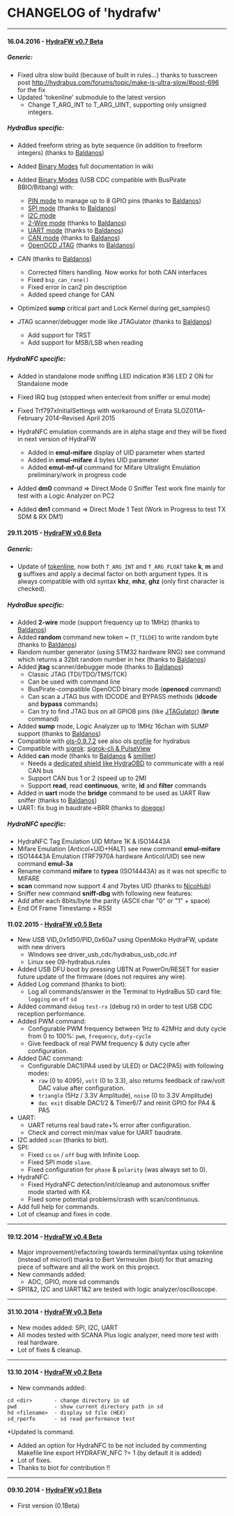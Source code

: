 # CHANGELOG of 'hydrafw'
----------------------

#### 16.04.2016 - [HydraFW v0.7 Beta](https://github.com/bvernoux/hydrafw/releases/tag/v0.7-beta)

##### Generic:
* Fixed ultra slow build (because of built in rules...) thanks to tuxscreen post http://hydrabus.com/forums/topic/make-is-ultra-slow/#post-696 for the fix
* Updated 'tokenline' submodule to the latest version
  * Change T_ARG_INT to T_ARG_UINT, supporting only unsigned integers.

##### HydraBus specific:
* Added freeform string as byte sequence (in addition to freeform integers) (thanks to [Baldanos](https://github.com/Baldanos))

* Added [Binary Modes](https://github.com/bvernoux/hydrafw/wiki/HydraFW-Binary-mode-guide) full documentation in wiki
* Added [Binary Modes](https://github.com/bvernoux/hydrafw/wiki/HydraFW-Binary-mode-guide) (USB CDC compatible with BusPirate BBIO/Bitbang) with:
  * [PIN mode](https://github.com/bvernoux/hydrafw/wiki/HydraFW-binary-PIN-mode-guide) to manage up to 8 GPIO pins (thanks to [Baldanos](https://github.com/Baldanos))
  * [SPI mode](https://github.com/bvernoux/hydrafw/wiki/HydraFW-Binary-SPI-mode-guide) (thanks to [Baldanos](https://github.com/Baldanos))
  * [I2C mode](https://github.com/bvernoux/hydrafw/wiki/HydraFW-Binary-I2C-mode-guide)
  * [2-Wire mode](https://github.com/bvernoux/hydrafw/wiki/HydraFW-binary-2-wire-mode-guide) (thanks to [Baldanos](https://github.com/Baldanos))
  * [UART mode](https://github.com/bvernoux/hydrafw/wiki/HydraFW-binary-UART-mode-guide) (thanks to [Baldanos](https://github.com/Baldanos))
  * [CAN mode](https://github.com/bvernoux/hydrafw/wiki/HydraFW-Binary-CAN-mode-guide) (thanks to [Baldanos](https://github.com/Baldanos))
  * [OpenOCD JTAG](https://github.com/bvernoux/hydrafw/wiki/HydraFW-Binary-mode-guide#main-mode-commands]) (thanks to [Baldanos](https://github.com/Baldanos))

* CAN (thanks to [Baldanos](https://github.com/Baldanos))
  * Corrected filters handling. Now works for both CAN interfaces
  * Fixed `bsp_can_rxne()`
  * Fixed error in can2 pin description 
  * Added speed change for CAN

* Optimized **sump** critical part and Lock Kernel during get_samples()

* JTAG scanner/debugger mode like JTAGulator (thanks to [Baldanos](https://github.com/Baldanos))
  * Add support for TRST
  * Add support for MSB/LSB when reading

##### HydraNFC specific:
* Added in standalone mode sniffing LED indication #36 LED 2 ON for Standalone mode
* Fixed IRQ bug (stopped when enter/exit from sniffer or emul mode)
* Fixed Trf797xInitialSettings with workaround of Errata SLOZ011A–February 2014–Revised April 2015

* HydraNFC emulation commands are in alpha stage and they will be fixed in next version of HydraFW
   * Added in **emul-mifare** display of UID parameter when started
   * Added in **emul-mifare** 4 bytes UID parameter
   * Added **emul-mf-ul** command for Mifare Ultralight Emulation preliminary/work in progress code

* Added **dm0** command => Direct Mode 0 Sniffer Test work fine mainly for test with a Logic Analyzer on PC2
* Added **dm1** command => Direct Mode 1 Test (Work in Progress to test TX SDM & RX DM1)

#### 29.11.2015 - [HydraFW v0.6 Beta](https://github.com/bvernoux/hydrafw/releases/tag/v0.6-beta)

##### Generic:
* Update of [tokenline](https://github.com/biot/tokenline), now both ```T_ARG_INT``` and ```T_ARG_FLOAT``` take **k**, **m** and **g** suffixes and apply a decimal factor on both argument types.
It is always compatible with old syntax **khz**, **mhz**, **ghz** (only first character is checked).

##### HydraBus specific:
* Added **2-wire** mode (support frequency up to 1MHz) (thanks to [Baldanos](https://github.com/Baldanos))
* Added **random** command new token **~** (```T_TILDE```) to write random byte (thanks to [Baldanos](https://github.com/Baldanos))
 * Random number generator (using STM32 hardware RNG) see command which returns a 32bit random number in hex (thanks to [Baldanos](https://github.com/Baldanos))
* Added **jtag** scanner/debugger mode (thanks to [Baldanos](https://github.com/Baldanos))
	 * Classic JTAG (TDI/TDO/TMS/TCK)
	 * Can be used with command line
	 * BusPirate-compatible OpenOCD binary mode (**openocd** command)
	 * Can scan a JTAG bus with IDCODE and BYPASS methods (**idcode** and **bypass** commands)
	 * Can try to find JTAG bus on all GPIOB pins (like [JTAGulator](http://www.grandideastudio.com/portfolio/jtagulator/)) (**brute** command)
* Added **sump** mode, Logic Analyzer  up to 1MHz 16chan with SUMP support (thanks to [Baldanos](https://github.com/Baldanos))
 * Compatible with [ols-0.9.7.2](http://ols.lxtreme.nl) see also ols [profile](https://github.com/bvernoux/hydrafw/blob/master/ols.profile-hydrabus.cfg) for hydrabus
 * Compatible with [sigrok](http://sigrok.org): [sigrok-cli & PulseView](http://sigrok.org/wiki/Downloads) 
* Added **can** mode (thanks to [Baldanos](https://github.com/Baldanos) & [smillier](https://github.com/smillier))
	* Needs a [dedicated shield like HydraOBD](https://github.com/smillier/HydraOBD) to communicate with a real CAN bus
	 * Support CAN bus 1 or 2 (speed up to 2M)
	 * Support **read**, read **continuous**, write, **id** and **filter** commands
* Added in **uart** mode the **bridge** command to be used as UART Raw sniffer (thanks to [Baldanos](https://github.com/Baldanos))
* UART: fix bug in baudrate->BRR (thanks to [doegox](https://github.com/doegox))

##### HydraNFC specific:
* HydraNFC Tag Emulation UID Mifare 1K & ISO14443A
 * Mifare Emulation (Anticol+UID+HALT) see new command **emul-mifare**
 * ISO14443A Emulation (TRF7970A hardware Anticol/UID) see new command **emul-3a**
* Rename command **mifare** to **typea** (ISO14443A) as it was not specific to MIFARE
* **scan** command now support 4 and 7bytes UID (thanks to [NicoHub](https://github.com/NicoHub))
* Sniffer new command **sniff-dbg** with following new features:
 * Add after each 8bits/byte the parity (ASCII char "0" or "1" + space)
 * End Of Frame Timestamp + RSSI

#### 11.02.2015 - [HydraFW v0.5 Beta](https://github.com/bvernoux/hydrafw/releases/tag/v0.5-beta)
* New USB VID_0x1d50/PID_0x60a7 using OpenMoko HydraFW, update with new drivers
  * Windows see driver_usb_cdc/hydrabus_usb_cdc.inf
  * Linux see 09-hydrabus.rules
* Added USB DFU boot by pressing UBTN at PowerOn/RESET for easier future update of the firmware (does not requires any wire).
* Added Log command (thanks to biot):
  * Log all commands/answer in the Terminal to HydraBus SD card file: `logging` `on` `off` `sd`
* Added command `debug` `test-rx` (debug rx) in order to test USB CDC reception performance.
* Added PWM command:
  * Configurable PWM frequency between 1Hz to 42MHz and duty cycle from 0 to 100%: `pwm`, `frequency`, `duty-cycle`
  * Give feedback of real PWM frequency & duty cycle after configuration.
* Added DAC command:
  * Configurable DAC1(PA4 used by ULED) or DAC2(PA5) with following modes:
    * `raw` (0 to 4095), `volt` (0 to 3.3), also returns feedback of raw/volt DAC value after configuration.
    * `triangle` (5Hz / 3.3V Amplitude), `noise` (0 to 3.3V Amplitude)
    * `dac exit` disable DAC1/2 & Timer6/7 and reinit GPIO for PA4 & PA5
* UART:
  * UART returns real baud rate+% error after configuration.
  * Check and correct min/max value for UART baudrate.
* I2C added `scan` (thanks to biot).
* SPI:
  * Fixed `cs` `on` / `off` bug with Infinite Loop.
  * Fixed SPI mode `slave`.
  * Fixed configuration for `phase` & `polarity` (was always set to 0).
* HydraNFC: 
  * Fixed HydraNFC detection/init/cleanup and autonomous sniffer mode started with K4.
  * Fixed some potential problems/crash with scan/continuous.
* Add full help for commands.
* Lot of cleanup and fixes in code.

---

#### 19.12.2014 - [HydraFW v0.4 Beta](https://github.com/bvernoux/hydrafw/releases/tag/v0.4-beta)
* Major improvement/refactoring towards terminal/syntax using tokenline (instead of microrl) thanks to Bert Vermeulen (biot) for that amazing piece of software and all the work on this project.
* New commands added:
  * ADC, GPIO, more sd commands
* SPI1&2, I2C and UART1&2 are tested with logic analyzer/oscilloscope.

---

#### 31.10.2014 - [HydraFW v0.3 Beta](https://github.com/bvernoux/hydrafw/releases/tag/v0.3-beta)
* New modes added: SPI, I2C, UART
* All modes tested with SCANA Plus logic analyzer, need more test with real hardware.
* Lot of fixes & cleanup.

---

#### 13.10.2014 - [HydraFW v0.2 Beta](https://github.com/bvernoux/hydrafw/releases/tag/v0.2-beta)
* New commands added:
```
cd <dir>       - change directory in sd
pwd            - show current directory path in sd
hd <filename>  - display sd file (HEX)
sd_rperfo      - sd read performance test
```
*Updated ls command.
* Added an option for HydraNFC to be not included by commenting Makefile line export HYDRAFW_NFC ?= 1 (by default it is added)
* Lot of fixes.
* Thanks to biot for contribution !!

---

#### 09.10.2014 - [HydraFW v0.1 Beta](https://github.com/bvernoux/hydrafw/releases/tag/v0.1-beta)
* First version (0.1Beta)
